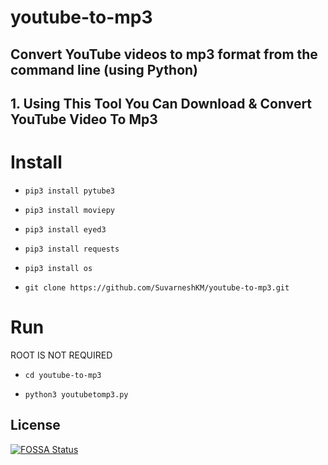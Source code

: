 # youtube-to-mp3

## Convert YouTube videos to mp3 format from the command line (using Python)
## 1. Using This Tool You Can Download & Convert YouTube Video To Mp3

# Install

* `pip3 install pytube3`

* `pip3 install moviepy`

* `pip3 install eyed3`

* `pip3 install requests`

* `pip3 install os`

* `git clone https://github.com/SuvarneshKM/youtube-to-mp3.git`

# Run
ROOT IS NOT REQUIRED 

* `cd youtube-to-mp3`

* `python3 youtubetomp3.py`




## License
[![FOSSA Status](https://app.fossa.io/api/projects/git%2Bgithub.com%2FSuvarneshKM%2Fyoutube-to-mp3.svg?type=large)](https://app.fossa.io/projects/git%2Bgithub.com%2FSuvarneshKM%2Fyoutube-to-mp3?ref=badge_large)
